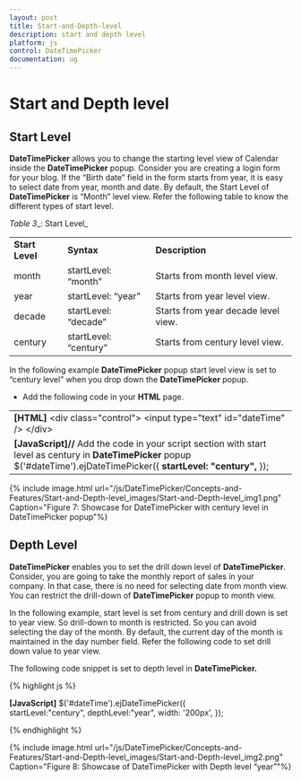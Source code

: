 ```yaml
---
layout: post
title: Start-and-Depth-level
description: start and depth level
platform: js
control: DateTimePicker
documentation: ug
---
```


# Start and Depth level

## Start Level

**DateTimePicker** allows you to change the starting level view of Calendar inside the **DateTimePicker** popup. Consider you are creating a login form for your blog. If the “Birth date” field in the form starts from year, it is easy to select date from year, month and date. By default, the Start Level of **DateTimePicker** is “Month” level view. Refer the following table to know the different types of start level.

_Table_ _3__: Start Level_

<table>
<tr>
<td>
<b>Start Level</b></td><td>
<b>Syntax</b></td><td>
<b>Description</b></td></tr>
<tr>
<td>
month</td><td>
startLevel: “month”</td><td>
Starts from month level view.</td></tr>
<tr>
<td>
year</td><td>
startLevel: “year”</td><td>
Starts from year level view.</td></tr>
<tr>
<td>
decade</td><td>
startLevel: “decade”</td><td>
Starts from year decade level view.</td></tr>
<tr>
<td>
century</td><td>
startLevel: “century”</td><td>
Starts from century level view.</td></tr>
</table>


In the following example **DateTimePicker** popup start level view is set to “century level” when you drop down the **DateTimePicker** popup.



* Add the following code in your **HTML** page.



<table>
<tr>
<td>
<b>[HTML]    </b>&lt;div class="control"&gt;        &lt;input type="text" id="dateTime" /&gt;    &lt;/div&gt;</td></tr>
<tr>
<td>
<b>[JavaScript]</b><b>// </b>Add the code in your script section with start level as century in <b>DateTimePicker</b> popup        $('#dateTime').ejDateTimePicker({            <b>startLevel: "century",</b>        });</td></tr>
</table>


{% include image.html url="/js/DateTimePicker/Concepts-and-Features/Start-and-Depth-level_images/Start-and-Depth-level_img1.png" Caption="Figure 7: Showcase for DateTimePicker with century level in DateTimePicker popup"%}

## Depth Level

**DateTimePicker** enables you to set the drill down level of **DateTimePicker**. Consider, you are going to take the monthly report of sales in your company. In that case, there is no need for selecting date from month view. You can restrict the drill-down of **DateTimePicker** popup to month view.

In the following example, start level is set from century and drill down is set to year view. So drill-down to month is restricted. So you can avoid selecting the day of the month. By default, the current day of the month is maintained in the day number field. Refer the following code to set drill down value to year view.

The following code snippet is set to depth level in **DateTimePicker.**



{% highlight js %}

**[JavaScript]**
               $('#dateTime').ejDateTimePicker({  
                   startLevel:"century",
                   depthLevel:"year",
                   width: '200px', 
               });       


{% endhighlight %}



{% include image.html url="/js/DateTimePicker/Concepts-and-Features/Start-and-Depth-level_images/Start-and-Depth-level_img2.png" Caption="Figure 8: Showcase of DateTimePicker with Depth level “year”"%}

